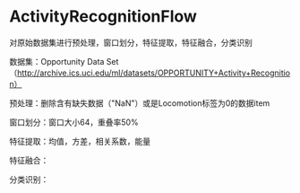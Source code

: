 # ActivityRecognitionFlow

对原始数据集进行预处理，窗口划分，特征提取，特征融合，分类识别

数据集：Opportunity Data Set（http://archive.ics.uci.edu/ml/datasets/OPPORTUNITY+Activity+Recognition）

预处理：删除含有缺失数据（"NaN"）或是Locomotion标签为0的数据item

窗口划分：窗口大小64，重叠率50%

特征提取：均值，方差，相关系数，能量

特征融合：

分类识别：

